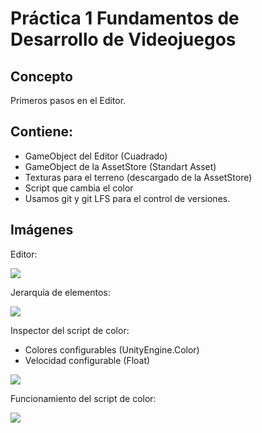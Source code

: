 # Práctica 1 Fundamentos de Desarrollo de Videojuegos

## Concepto

Primeros pasos en el Editor.

## Contiene:
- GameObject del Editor (Cuadrado)
- GameObject de la AssetStore (Standart Asset)
- Texturas para el terreno (descargado de la AssetStore)
- Script que cambia el color
- Usamos git y git LFS para el control de versiones.

## Imágenes

Editor:

![](img/editor.png)

Jerarquía de elementos:

![](img/hierarchy.PNG)

Inspector del script de color:
- Colores configurables (UnityEngine.Color)
- Velocidad configurable (Float)

![](img/color-script.PNG)

Funcionamiento del script de color:

![](img/lerp.gif)